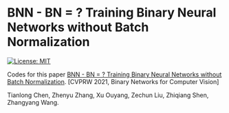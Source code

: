 # BNN - BN = ? Training Binary Neural Networks without Batch Normalization

[![License: MIT](https://img.shields.io/badge/License-MIT-green.svg)](https://opensource.org/licenses/MIT)

Codes for this paper [BNN - BN = ? Training Binary Neural Networks without Batch Normalization](). [CVPRW 2021, Binary Networks for Computer Vision]

Tianlong Chen, Zhenyu Zhang, Xu Ouyang, Zechun Liu, Zhiqiang Shen, Zhangyang Wang.
